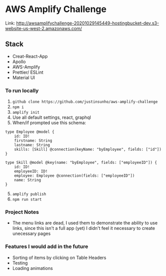 # AWS Amplify Challenge

Link: http://awsamplifychallenge-20201029145449-hostingbucket-dev.s3-website-us-west-2.amazonaws.com/

## Stack

-   Creat-React-App
-   Apollo
-   AWS-Amplify
-   Prettier/ ESLint
-   Material UI

### To run locally

1. `github clone https://github.com/justinsunho/aws-amplify-challenge`
2. `npm i`
3. `amplify init`
4. Use all default settings, react, graphql
5. When/if prompted use this schema:

```
type Employee @model {
    id: ID!
    firstname: String
    lastname: String
    skills: [Skill] @connection(keyName: "byEmployee", fields: ["id"])
}

type Skill @model @key(name: "byEmployee", fields: ["employeeID"]) {
    id: ID!
    employeeID: ID!
    employee: Employee @connection(fields: ["employeeID"])
    name: String
}
```

5. `amplify publish`
6. `npm run start`

### Project Notes

-   The menu links are dead, I used them to demonstrate the ability to use links, since this isn't a full app (yet) I didn't feel it necessary to create unecessary pages

### Features I would add in the future

-   Sorting of items by clicking on Table Headers
-   Testing
-   Loading animations
